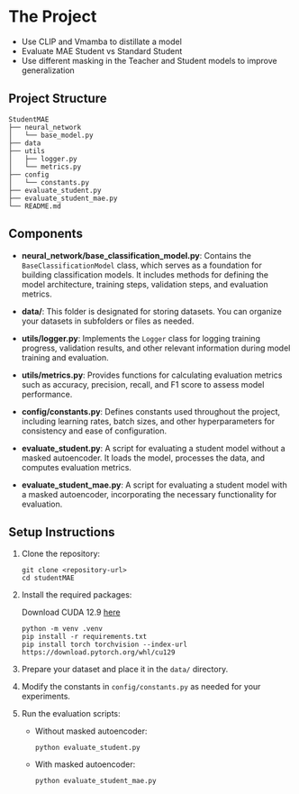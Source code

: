 # The Project
- Use CLIP and Vmamba to distillate a model
- Evaluate MAE Student vs Standard Student
- Use different masking in the Teacher and Student models to improve generalization

## Project Structure

```
StudentMAE
├── neural_network
│   └── base_model.py
├── data
├── utils
│   ├── logger.py
│   └── metrics.py
├── config
│   └── constants.py
├── evaluate_student.py
├── evaluate_student_mae.py
└── README.md
```

## Components

- **neural_network/base_classification_model.py**: Contains the `BaseClassificationModel` class, which serves as a foundation for building classification models. It includes methods for defining the model architecture, training steps, validation steps, and evaluation metrics.

- **data/**: This folder is designated for storing datasets. You can organize your datasets in subfolders or files as needed.

- **utils/logger.py**: Implements the `Logger` class for logging training progress, validation results, and other relevant information during model training and evaluation.

- **utils/metrics.py**: Provides functions for calculating evaluation metrics such as accuracy, precision, recall, and F1 score to assess model performance.

- **config/constants.py**: Defines constants used throughout the project, including learning rates, batch sizes, and other hyperparameters for consistency and ease of configuration.

- **evaluate_student.py**: A script for evaluating a student model without a masked autoencoder. It loads the model, processes the data, and computes evaluation metrics.

- **evaluate_student_mae.py**: A script for evaluating a student model with a masked autoencoder, incorporating the necessary functionality for evaluation.

## Setup Instructions

1. Clone the repository:
   ```
   git clone <repository-url>
   cd studentMAE
   ```

2. Install the required packages:

   Download CUDA 12.9 [here](https://developer.nvidia.com/cuda-12-9-0-download-archive)
   ```
   python -m venv .venv
   pip install -r requirements.txt
   pip install torch torchvision --index-url https://download.pytorch.org/whl/cu129
   ```

3. Prepare your dataset and place it in the `data/` directory.

4. Modify the constants in `config/constants.py` as needed for your experiments.

5. Run the evaluation scripts:
   - Without masked autoencoder:
     ```
     python evaluate_student.py
     ```
   - With masked autoencoder:
     ```
     python evaluate_student_mae.py
     ```